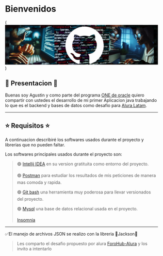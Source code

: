 # **Bienvenidos**
(![Banner-3.jpg](medias%2FBanner-3.jpg))

## 🚀 Presentacion 🚀

Buenas soy Agustin y como parte del programa [ONE de oracle](https://www.oracle.com/ar/education/oracle-next-education/) quiero compartir con ustedes el desarrollo
de mi primer Aplicacion java trabajando lo que es el backend y bases de datos como desafio para [Alura Latam](https://www.aluracursos.com/).

---
## ⭐ Requisitos ⭐
A continuacion describiré los softwares usados durante el proyecto y librerias que no pueden faltar.


Los softwares principales usados durante el proyecto son:

>🟢 [Intellij IDEA](https://www.jetbrains.com/idea/download/?section=windows) en su version gratituita como entorno del proyecto.
>
>🟢 [Postman](https://www.postman.com/) para estudiar los resultados de mis peticiones de manera mas comoda y rapida.
>
>🟢 [Git bash](https://git-scm.com/downloads) una herramienta muy poderosa  para llevar versionados del proyecto.
>
>🟢 [Mysql](https://www.mysql.com/products/workbench/) una base de datos relacional usada en el proyecto.
>
> [Insomnia](https://insomnia.rest/)
---
✅El manejo de archivos JSON se realizo con la libreria 🔹Jackson🔹

>Les comparto el desafio propuesto por alura [ForoHub-Alura](https://trello.com/b/9DeAlIsq/foro-hub-challenge-back-end) y los invito a intentarlo